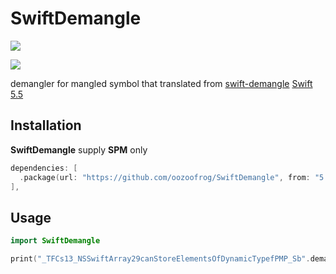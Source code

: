 # SwiftDemangle

[![](https://img.shields.io/endpoint?url=https%3A%2F%2Fswiftpackageindex.com%2Fapi%2Fpackages%2Foozoofrog%2FSwiftDemangle%2Fbadge%3Ftype%3Dswift-versions)](https://swiftpackageindex.com/oozoofrog/SwiftDemangle)

[![](https://img.shields.io/endpoint?url=https%3A%2F%2Fswiftpackageindex.com%2Fapi%2Fpackages%2Foozoofrog%2FSwiftDemangle%2Fbadge%3Ftype%3Dplatforms)](https://swiftpackageindex.com/oozoofrog/SwiftDemangle)

demangler for mangled symbol that translated from [swift-demangle](https://github.com/apple/swift/blob/main/tools/swift-demangle/swift-demangle.cpp) [Swift 5.5](https://github.com/apple/swift/tree/release/5.5)

## Installation
**SwiftDemangle** supply **SPM** only
```swift
dependencies: [
  .package(url: "https://github.com/oozoofrog/SwiftDemangle", from: "5.5.5"),
],
```

## Usage

```Swift
import SwiftDemangle

print("_TFCs13_NSSwiftArray29canStoreElementsOfDynamicTypefPMP_Sb".demangled)
```
